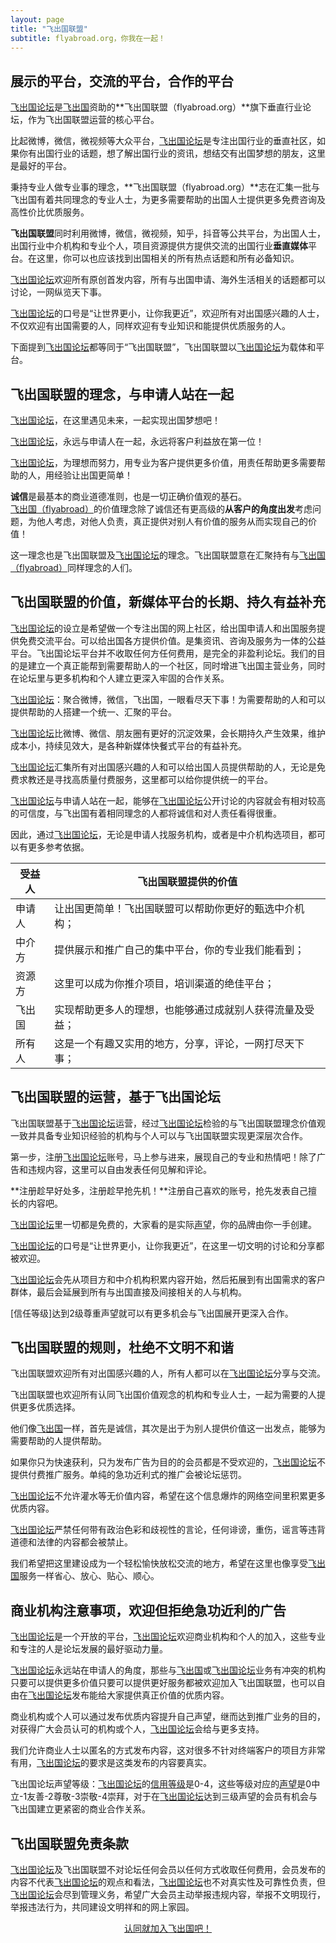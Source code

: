 ```yaml
---
layout: page
title: "飞出国联盟"
subtitle: flyabroad.org，你我在一起！
---
```


<p><a name="0"></a></p>

## 展示的平台，交流的平台，合作的平台

[飞出国论坛]是[飞出国]资助的**飞出国联盟（flyabroad.org）**旗下垂直行业论坛，作为飞出国联盟运营的核心平台。

比起微博，微信，微视频等大众平台，[飞出国论坛]是专注出国行业的垂直社区，如果你有出国行业的话题，想了解出国行业的资讯，想结交有出国梦想的朋友，这里是最好的平台。

秉持专业人做专业事的理念，**飞出国联盟（flyabroad.org）**志在汇集一批与飞出国有着共同理念的专业人士，为更多需要帮助的出国人士提供更多免费咨询及高性价比优质服务。

**飞出国联盟**同时利用微博，微信，微视频，知乎，抖音等公共平台，为出国人士，出国行业中介机构和专业个人，项目资源提供方提供交流的出国行业**垂直媒体**平台。在这里，你可以也应该找到出国相关的所有热点话题和所有必备知识。

[飞出国论坛]欢迎所有原创首发内容，所有与出国申请、海外生活相关的话题都可以讨论，一网纵览天下事。

[飞出国论坛]的口号是“让世界更小，让你我更近”，欢迎所有对出国感兴趣的人士，不仅欢迎有出国需要的人，同样欢迎有专业知识和能提供优质服务的人。

下面提到[飞出国论坛]都等同于“飞出国联盟”，飞出国联盟以[飞出国论坛]为载体和平台。

<p><a name="1"></a></p>

## 飞出国联盟的理念，与申请人站在一起

[飞出国论坛]，在这里遇见未来，一起实现出国梦想吧！

[飞出国论坛]，永远与申请人在一起，永远将客户利益放在第一位！

[飞出国论坛]，为理想而努力，用专业为客户提供更多价值，用责任帮助更多需要帮助的人，用经验让出国更简单！

**诚信**是最基本的商业道德准则，也是一切正确价值观的基石。[飞出国（flyabroad）]的价值理念除了诚信还有更高级的**从客户的角度出发**考虑问题，为他人考虑，对他人负责，真正提供对别人有价值的服务从而实现自己的价值！

这一理念也是飞出国联盟及[飞出国论坛]的理念。飞出国联盟意在汇聚持有与[飞出国（flyabroad）]同样理念的人们。

<p><a name="2"></a></p>

## 飞出国联盟的价值，新媒体平台的长期、持久有益补充

[飞出国论坛]的设立是希望做一个专注出国的网上社区，给出国申请人和出国服务提供免费交流平台。可以给出国各方提供价值。是集资讯、咨询及服务为一体的公益平台。飞出国论坛平台并不收取任何方任何费用，是完全的非盈利论坛。我们的目的是建立一个真正能帮到需要帮助人的一个社区，同时增进飞出国主营业务，同时在论坛里与更多机构和个人建立更深入牢固的合作关系。

[飞出国论坛]：聚合微博，微信，飞出国，一眼看尽天下事！为需要帮助的人和可以提供帮助的人搭建一个统一、汇聚的平台。

[飞出国论坛]比微博、微信、朋友圈有更好的沉淀效果，会长期持久产生效果，维护成本小，持续见效大，是各种新媒体快餐式平台的有益补充。

[飞出国论坛]汇集所有对出国感兴趣的人和可以给出国人员提供帮助的人，无论是免费求教还是寻找高质量付费服务，这里都可以给你提供统一的平台。

[飞出国论坛]与申请人站在一起，能够在[飞出国论坛]公开讨论的内容就会有相对较高的可信度，与飞出国有着相同理念的人都将诚信和对人责任看得很重。

因此，通过[飞出国论坛]，无论是申请人找服务机构，或者是中介机构选项目，都可以有更多参考依据。

受益人 | 飞出国联盟提供的价值
--- | ---
申请人 | 让出国更简单！飞出国联盟可以帮助你更好的甄选中介机构；
中介方 | 提供展示和推广自己的集中平台，你的专业我们能看到；
资源方 | 这里可以成为你推介项目，培训渠道的绝佳平台；
飞出国 | 实现帮助更多人的理想，也能够通过成就别人获得流量及受益；
所有人 | 这是一个有趣又实用的地方，分享，评论，一网打尽天下事；

<p><a name="3"></a></p>

## 飞出国联盟的运营，基于飞出国论坛

飞出国联盟基于[飞出国论坛]运营，经过[飞出国论坛]检验的与飞出国联盟理念价值观一致并具备专业知识经验的机构与个人可以与飞出国联盟实现更深层次合作。

第一步，注册[飞出国论坛]账号，马上参与进来，展现自己的专业和热情吧！除了广告和违规内容，这里可以自由发表任何见解和评论。

**注册趁早好处多，注册趁早抢先机！**注册自己喜欢的账号，抢先发表自己擅长的内容吧。

[飞出国论坛]里一切都是免费的，大家看的是实际[声望]，你的品牌由你一手创建。

[飞出国论坛]的口号是“让世界更小，让你我更近”，在这里一切文明的讨论和分享都被欢迎。

[飞出国论坛]会先从项目方和中介机构积累内容开始，然后拓展到有出国需求的客户群体，最后会延展到所有与出国直接及间接相关的人与机构。

[信任等级]达到2级尊重声望就可以有更多机会与飞出国展开更深入合作。

<p><a name="4"></a></p>

## 飞出国联盟的规则，杜绝不文明不和谐

飞出国联盟欢迎所有对出国感兴趣的人，所有人都可以在[飞出国论坛]分享与交流。

飞出国联盟也欢迎所有认同飞出国价值观念的机构和专业人士，一起为需要的人提供更多优质选择。

他们像[飞出国]一样，首先是诚信，其次是出于为别人提供价值这一出发点，能够为需要帮助的人提供帮助。

如果你只为快速获利，只为发布广告为目的的会员都是不受欢迎的，[飞出国论坛]不提供付费推广服务。单纯的急功近利式的推广会被论坛惩罚。

[飞出国论坛]不允许灌水等无价值内容，希望在这个信息爆炸的网络空间里积累更多优质内容。

[飞出国论坛]严禁任何带有政治色彩和歧视性的言论，任何诽谤，重伤，谣言等违背道德和法律的内容都会被禁止。

我们希望把这里建设成为一个轻松愉快放松交流的地方，希望在这里也像享受[飞出国]服务一样省心、放心、贴心、顺心。

<p><a name="5"></a></p>

## 商业机构注意事项，欢迎但拒绝急功近利的广告

[飞出国论坛]是一个开放的平台，[飞出国论坛]欢迎商业机构和个人的加入，这些专业和专注的人是论坛发展的最好驱动力量。

[飞出国论坛]永远站在申请人的角度，那些与[飞出国]或[飞出国论坛]业务有冲突的机构只要可以提供更多价值只要可以提供更好服务都被欢迎加入飞出国联盟，也可以自由在[飞出国论坛]发布能给大家提供真正价值的优质内容。

商业机构或个人可以通过发布优质内容提升自己声望，继而达到推广业务的目的，对获得广大会员认可的机构或个人，[飞出国论坛]会给与更多支持。

我们允许商业人士以匿名的方式发布内容，这对很多不针对终端客户的项目方非常有用，[飞出国论坛]的要求是这类发布的内容要真实。

飞出国论坛声望等级：[飞出国论坛]的[信用等级]是0-4，这些等级对应的[声望]是0中立-1友善-2尊敬-3崇敬-4崇拜，对于在[飞出国论坛]达到三级声望的会员有机会与飞出国建立更紧密的商业合作关系。

<p><a name="6"></a></p>

## 飞出国联盟免责条款

[飞出国论坛]及飞出国联盟不对论坛任何会员以任何方式收取任何费用，会员发布的内容不代表[飞出国论坛]的观点和看法，[飞出国论坛]也不对真实性及可靠性负责，但[飞出国论坛]会尽到管理义务，希望广大会员主动举报违规内容，举报不文明现行，举报违法行为，共同建设文明祥和的网上家园。

<div style="text-align: center">
<a href="/contact" class="actionbtn">
  <span class="far fa-envelope" aria-hidden="true"></span>
  认同就加入飞出国吧！
</a>
</div>
<p>&nbsp;</p>


[飞出国论坛]: https://bbs.fcgvisa.com/signup
[飞出国论坛]: https://bbs.fcgvisa.com/signup
[飞出国]: https://www.flyabroadvisa.com/
[飞出国（flyabroad）]: https://www.flyabroadvisa.com/
[信用等级]: https://bbs.fcgvisa.com/t/regular-trust-level-3/8
[声望]: https://bbs.fcgvisa.com/t/regular-trust-level-3/8